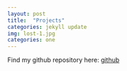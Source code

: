 ```yaml
---
layout: post
title:  "Projects"
categories: jekyll update
img: lost-1.jpg
categories: one
---
```


Find my github repository here: [github](https://github.com/shivankmishra)

